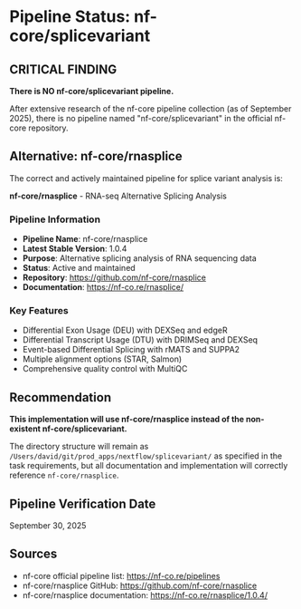 # Pipeline Status: nf-core/splicevariant

## CRITICAL FINDING

**There is NO nf-core/splicevariant pipeline.**

After extensive research of the nf-core pipeline collection (as of September 2025), there is no pipeline named "nf-core/splicevariant" in the official nf-core repository.

## Alternative: nf-core/rnasplice

The correct and actively maintained pipeline for splice variant analysis is:

**nf-core/rnasplice** - RNA-seq Alternative Splicing Analysis

### Pipeline Information
- **Pipeline Name**: nf-core/rnasplice
- **Latest Stable Version**: 1.0.4
- **Purpose**: Alternative splicing analysis of RNA sequencing data
- **Status**: Active and maintained
- **Repository**: https://github.com/nf-core/rnasplice
- **Documentation**: https://nf-co.re/rnasplice/

### Key Features
- Differential Exon Usage (DEU) with DEXSeq and edgeR
- Differential Transcript Usage (DTU) with DRIMSeq and DEXSeq
- Event-based Differential Splicing with rMATS and SUPPA2
- Multiple alignment options (STAR, Salmon)
- Comprehensive quality control with MultiQC

## Recommendation

**This implementation will use nf-core/rnasplice instead of the non-existent nf-core/splicevariant.**

The directory structure will remain as `/Users/david/git/prod_apps/nextflow/splicevariant/` as specified in the task requirements, but all documentation and implementation will correctly reference `nf-core/rnasplice`.

## Pipeline Verification Date
September 30, 2025

## Sources
- nf-core official pipeline list: https://nf-co.re/pipelines
- nf-core/rnasplice GitHub: https://github.com/nf-core/rnasplice
- nf-core/rnasplice documentation: https://nf-co.re/rnasplice/1.0.4/